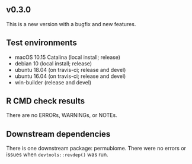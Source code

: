
## v0.3.0

This is a new version with a bugfix and new features.


## Test environments
* macOS 10.15 Catalina (local install; release)
* debian 10 (local install; release)
* ubuntu 18.04 (on travis-ci; release and devel)
* ubuntu 16.04 (on travis-ci; release and devel)
* win-builder (release and devel)


## R CMD check results
There are no ERRORs, WARNINGs, or NOTEs.


## Downstream dependencies
There is one downstream package: permubiome. 
There were no errors or issues when `devtools::revdep()` was run.
